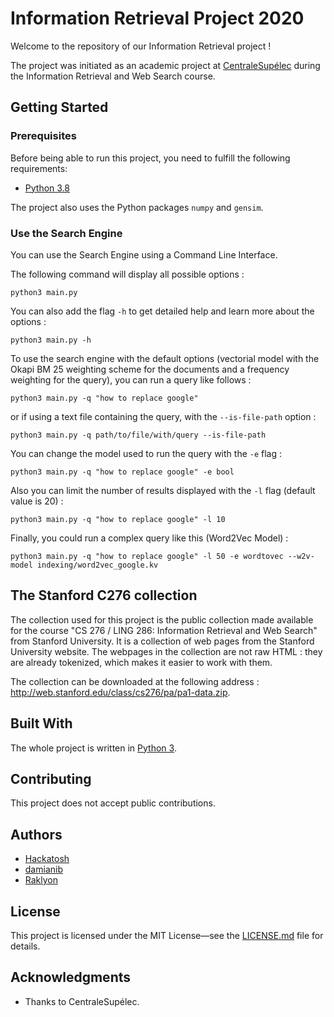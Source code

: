 # Information Retrieval Project 2020

Welcome to the repository of our Information Retrieval project !

The project was initiated as an academic project at [CentraleSupélec](https://www.centralesupelec.fr/)
during the Information Retrieval and Web Search course.

## Getting Started

### Prerequisites
Before being able to run this project, you need to fulfill the following
requirements:

* [Python 3.8](https://www.python.org/)

The project also uses the Python packages `numpy` and `gensim`.

### Use the Search Engine
You can use the Search Engine using a Command Line Interface.

The following command will display all possible options : 

```shell
python3 main.py
```

You can also add the flag `-h` to get detailed help and learn more about the options :

```shell
python3 main.py -h
```

To use the search engine with the default options (vectorial model with the Okapi BM 25 weighting scheme for the documents and a frequency weighting for the query), you can run a query like follows :

```shell
python3 main.py -q "how to replace google"
```

or if using a text file containing the query, with the `--is-file-path` option :

```shell
python3 main.py -q path/to/file/with/query --is-file-path
```

You can change the model used to run the query with the `-e` flag :

```shell
python3 main.py -q "how to replace google" -e bool
```

Also you can limit the number of results displayed with the `-l` flag (default value is 20) :

```shell
python3 main.py -q "how to replace google" -l 10
```

Finally, you could run a complex query like this (Word2Vec Model) :

```shell
python3 main.py -q "how to replace google" -l 50 -e wordtovec --w2v-model indexing/word2vec_google.kv
```
 

## The Stanford C276 collection

The collection used for this project is the public collection made available for the course
"CS 276 / LING 286: Information Retrieval and Web Search" from Stanford University.
It is a collection of web pages from the Stanford University website.
The webpages in the collection are not raw HTML : they are already tokenized, which makes it easier to work with them.

The collection can be downloaded at the following address : http://web.stanford.edu/class/cs276/pa/pa1-data.zip.

## Built With
The whole project is written in [Python 3](https://www.python.org/).

## Contributing
This project does not accept public contributions.

## Authors
* [Hackatosh](https://github.com/Hackatosh)
* [damianib](https://github.com/damianib)
* [Raklyon](https://github.com/Raklyon)

## License
This project is licensed under the MIT License—see the [LICENSE.md](LICENSE.md) file for details.

## Acknowledgments
* Thanks to CentraleSupélec.
